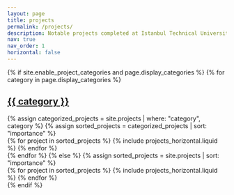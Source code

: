 ```yaml
---
layout: page
title: projects
permalink: /projects/
description: Notable projects completed at Istanbul Technical University & Sabanci University. deneme
nav: true
nav_order: 1
horizontal: false
---
```

<div class="projects">
{% if site.enable_project_categories and page.display_categories %}
  {% for category in page.display_categories %}
  <a id="{{ category }}" href=".#{{ category }}"><h2 class="category">{{ category }}</h2></a>
  {% assign categorized_projects = site.projects | where: "category", category %}
  {% assign sorted_projects = categorized_projects | sort: "importance" %}
  <div class="container">
    <div class="row">
    {% for project in sorted_projects %}
      {% include projects_horizontal.liquid %}
    {% endfor %}
    </div>
  </div>
  {% endfor %}
{% else %}
{% assign sorted_projects = site.projects | sort: "importance" %}
  <div class="container">
    <div class="row">
    {% for project in sorted_projects %}
      {% include projects_horizontal.liquid %}
    {% endfor %}
    </div>
  </div>
{% endif %}
</div>
